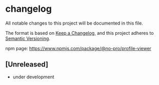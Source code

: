 changelog
================================================================================

All notable changes to this project will be documented in this file.

The format is based on [Keep a Changelog](https://keepachangelog.com/en/1.0.0/),
and this project adheres to [Semantic Versioning](https://semver.org/spec/v2.0.0.html).

npm page: https://www.npmjs.com/package/@no-pro/profile-viewer


## [Unreleased]

- under development
